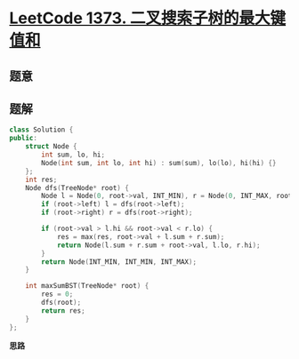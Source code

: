#   **[LeetCode 1373. 二叉搜索子树的最大键值和](https://leetcode.cn/problems/maximum-sum-bst-in-binary-tree/)** 

## 题意



## 题解



```c++
class Solution {
public:
    struct Node {
        int sum, lo, hi;
        Node(int sum, int lo, int hi) : sum(sum), lo(lo), hi(hi) {}
    };
    int res;
    Node dfs(TreeNode* root) {
        Node l = Node(0, root->val, INT_MIN), r = Node(0, INT_MAX, root->val);
        if (root->left) l = dfs(root->left);
        if (root->right) r = dfs(root->right);

        if (root->val > l.hi && root->val < r.lo) {
            res = max(res, root->val + l.sum + r.sum);
            return Node(l.sum + r.sum + root->val, l.lo, r.hi);
        }
        return Node(INT_MIN, INT_MIN, INT_MAX);
    }

    int maxSumBST(TreeNode* root) {
        res = 0;
        dfs(root);
        return res;
    }
};
```



**思路**

> 

```python

```

